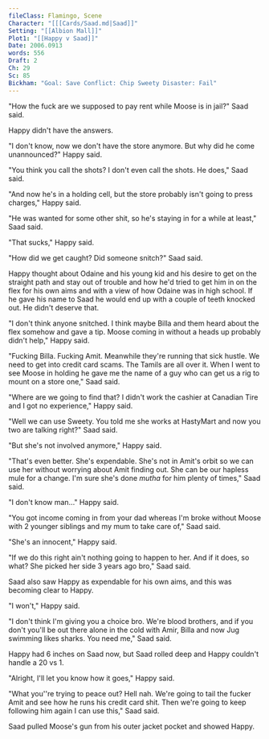 ```yaml
---
fileClass: Flamingo, Scene
Character: "[[[Cards/Saad.md|Saad]]"
Setting: "[[Albion Mall]]"
Plot1: "[[Happy v Saad]]"
Date: 2006.0913
words: 556
Draft: 2
Ch: 29
Sc: 85
Bickham: "Goal: Save Conflict: Chip Sweety Disaster: Fail"
---
```

"How the fuck are we supposed to pay rent while Moose is in jail?" Saad said.

Happy didn't have the answers.

"I don't know, now we don't have the store anymore. But why did he come unannounced?" Happy said.

"You think you call the shots? I don't even call the shots. He does," Saad said.

"And now he's in a holding cell, but the store probably isn't going to press charges," Happy said.

"He was wanted for some other shit, so he's staying in for a while at least," Saad said.

"That sucks," Happy said.

"How did we get caught? Did someone snitch?" Saad said.

Happy thought about Odaine and his young kid and his desire to get on the straight path and stay out of trouble and how he'd tried to get him in on the flex for his own aims and with a view of how Odaine was in high school. If he gave his name to Saad he would end up with a couple of teeth knocked out. He didn't deserve that.

"I don't think anyone snitched. I think maybe Billa and them heard about the flex somehow and gave a tip. Moose coming in without a heads up probably didn't help," Happy said.

"Fucking Billa. Fucking Amit. Meanwhile they're running that sick hustle. We need to get into credit card scams. The Tamils are all over it. When I went to see Moose in holding he gave me the name of a guy who can get us a rig to mount on a store one," Saad said.

"Where are we going to find that? I didn't work the cashier at Canadian Tire and I got no experience," Happy said.

"Well we can use Sweety. You told me she works at HastyMart and now you two are talking right?" Saad said.

"But she's not involved anymore," Happy said.

"That's even better. She's expendable. She's not in Amit's orbit so we can use her without worrying about Amit finding out. She can be our hapless mule for a change. I'm sure she's done *mutha* for him plenty of times," Saad said.

"I don't know man..." Happy said.

"You got income coming in from your dad whereas I'm broke without Moose with 2 younger siblings and my mum to take care of," Saad said.

"She's an innocent," Happy said.

"If we do this right ain't nothing going to happen to her. And if it does, so what? She picked her side 3 years ago bro," Saad said.

Saad also saw Happy as expendable for his own aims, and this was becoming clear to Happy.

"I won't," Happy said.

"I don't think I'm giving you a choice bro. We're blood brothers, and if you don't you'll be out there alone in the cold with Amir, Billa and now Jug swimming likes sharks. You need me," Saad said.

Happy had 6 inches on Saad now, but Saad rolled deep and Happy couldn't handle a 20 vs 1.

"Alright, I'll let you know how it goes," Happy said.

"What you''re trying to peace out? Hell nah. We're going to tail the fucker Amit and see how he runs his credit card shit. Then we're going to keep following him again I can use this," Saad said.

Saad pulled Moose's gun from his outer jacket pocket and showed Happy.